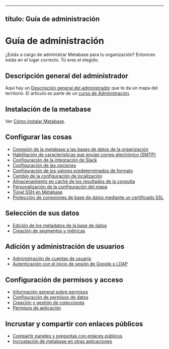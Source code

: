 ***

## título: Guía de administración

# Guía de administración

¿Estás a cargo de administrar Metabase para tu organización? Entonces estás en el lugar correcto. Tú eres el elegido.

## Descripción general del administrador

Aquí hay un [Descripción general del administrador](/learn/administration/guide.html) que te da un mapa del territorio. El artículo es parte de un [curso de Administración](/learn/administration).

## Instalación de la metabase

Ver [Cómo instalar Metabase](../operations-guide/installing-metabase.md).

## Configurar las cosas

*   [Conexión de la metabase a las bases de datos de la organización](01-managing-databases.md)
*   [Habilitación de características que envían correo electrónico (SMTP)](02-setting-up-email.md)
*   [Configuración de la integración de Slack](09-setting-up-slack.md)
*   [Configuración de las opciones](08-configuration-settings.md)
*   [Configuración de los valores predeterminados de formato](19-formatting-settings.md)
*   [Cambio de la configuración de localización](localization.md)
*   [Almacenamiento en caché de los resultados de la consulta](14-caching.md)
*   [Personalización de la configuración del mapa](20-custom-maps.md)
*   [Túnel SSH en Metabase](ssh-tunnel-for-database-connections.md)
*   [Protección de conexiones de base de datos mediante un certificado SSL](secure-database-connections-with-ssl-certificates.md)

## Selección de sus datos

*   [Edición de los metadatos de la base de datos](03-metadata-editing.md)
*   [Creación de segmentos y métricas](07-segments-and-metrics.md)

## Adición y administración de usuarios

*   [Administración de cuentas de usuario](04-managing-users.md)
*   [Autenticación con el inicio de sesión de Google o LDAP](10-single-sign-on.md)

## Configuración de permisos y acceso

*   [Información general sobre permisos](05-setting-permissions.md)
*   [Configuración de permisos de datos](data-permissions.md)
*   [Creación y gestión de colecciones](06-collections.md)
*   [Permisos de aplicación](application-permissions.md)

## Incrustar y compartir con enlaces públicos

*   [Compartir paneles y preguntas con enlaces públicos](12-public-links.md)
*   [Incrustación de metabase en otras aplicaciones](13-embedding.md)
